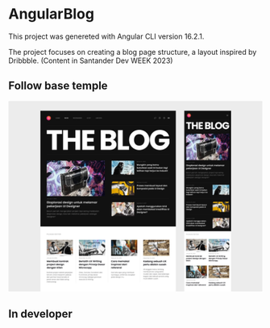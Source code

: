 # AngularBlog

This project was genereted with Angular CLI version 16.2.1.

The project focuses on creating a blog page structure, a layout inspired by Dribbble. (Content in Santander Dev WEEK 2023)

## Follow base temple
![alt](.ideas/blogideia.webp)

## In developer


